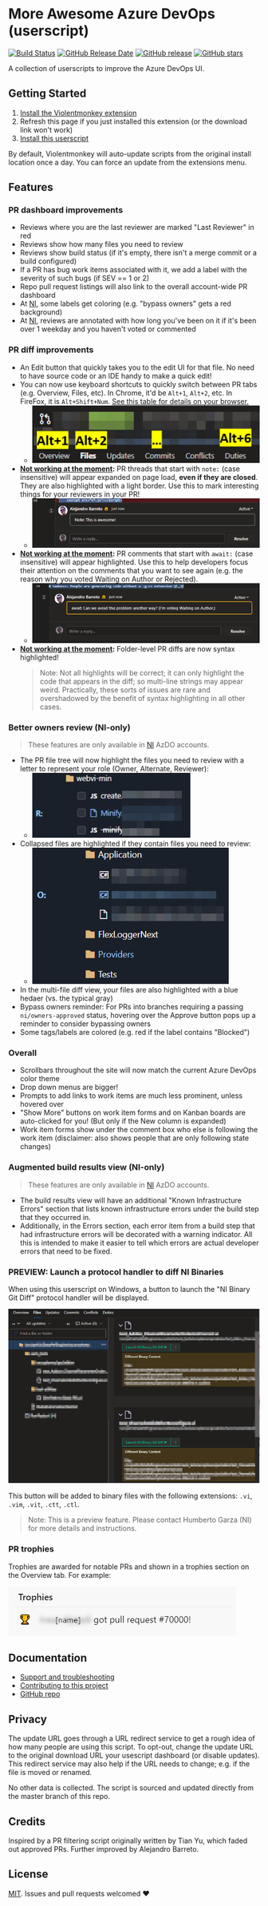 # More Awesome Azure DevOps (userscript)

[![Build Status](https://dev.azure.com/alejandro5042/Public/_apis/build/status/alejandro5042.azdo-userscripts?branchName=master)](https://dev.azure.com/alejandro5042/Public/_build/latest?definitionId=3&branchName=master) [![GitHub Release Date](https://img.shields.io/github/release-date/alejandro5042/azdo-userscripts.svg)](https://github.com/alejandro5042/azdo-userscripts/releases) [![GitHub release](https://img.shields.io/github/release/alejandro5042/azdo-userscripts.svg)](https://github.com/alejandro5042/azdo-userscripts/releases) [![GitHub stars](https://img.shields.io/github/stars/alejandro5042/azdo-userscripts.svg?style=social)](https://github.com/alejandro5042/azdo-userscripts)

A collection of userscripts to improve the Azure DevOps UI.

## Getting Started

1. [Install the Violentmonkey extension](https://violentmonkey.github.io/)
2. Refresh this page if you just installed this extension (or the download link won't work)
3. [Install this userscript](https://github.com/alejandro5042/azdo-userscripts/raw/master/src/azdo-pr-dashboard.user.js)

By default, Violentmonkey will auto-update scripts from the original install location once a day. You can force an update from the extensions menu.

## Features

### PR dashboard improvements

- Reviews where you are the last reviewer are marked "Last Reviewer" in red
- Reviews show how many files you need to review
- Reviews show build status (if it's empty, there isn't a merge commit or a build configured)
- If a PR has bug work items associated with it, we add a label with the severity of such bugs (if SEV == 1 or 2)
- Repo pull request listings will also link to the overall account-wide PR dashboard
- At [NI](https://www.ni.com), some labels get coloring (e.g. "bypass owners" gets a red background)
- At [NI](https://www.ni.com), reviews are annotated with how long you've been on it if it's been over 1 weekday and you haven't voted or commented

### PR diff improvements

- An Edit button that quickly takes you to the edit UI for that file. No need to have source code or an IDE handy to make a quick edit!
- You can now use keyboard shortcuts to quickly switch between PR tabs (e.g. Overview, Files, etc). In Chrome, it'd be `Alt+1`, `Alt+2`, etc. In FireFox, it is `Alt+Shift+Num`. [See this table for details on your browser.](https://developer.mozilla.org/en-US/docs/Web/HTML/Global_attributes/accesskey)
    - ![PR tab keyboard shortcuts in Chrome.](assets/pr-tab-accesskeys.png)
- **[Not working at the moment](https://github.com/alejandro5042/azdo-userscripts/issues/95):** PR threads that start with `note:` (case insensitive) will appear expanded on page load, **even if they are closed**. They are also highlighted with a light border. Use this to mark interesting things for your reviewers in your PR!
    - ![Sticky comments are highlighted.](assets/sticky-comment-highlighting.png)
- **[Not working at the moment](https://github.com/alejandro5042/azdo-userscripts/issues/95):** PR comments that start with `await:` (case insensitive) will appear highlighted. Use this to help developers focus their attention on the comments that you want to see again (e.g. the reason why you voted Waiting on Author or Rejected).
    - ![Await comments are highlighted.](assets/await-comments.png)
- **[Not working at the moment](https://github.com/alejandro5042/azdo-userscripts/issues/95):** Folder-level PR diffs are now syntax highlighted!
    > Note: Not all highlights will be correct; it can only highlight the code that appears in the diff; so multi-line strings may appear weird. Practically, these sorts of issues are rare and overshadowed by the benefit of syntax highlighting in all other cases.

### Better owners review (NI-only)

> These features are only available in [NI](https://www.ni.com) AzDO accounts.

- The PR file tree will now highlight the files you need to review with a letter to represent your role (Owner, Alternate, Reviewer):
    - ![Files tree highlighting.](assets/owners-file-tree.png)
- Collapsed files are highlighted if they contain files you need to review:
    - ![Highlighted folder.](assets/owners-collapsed-folders.png)
- In the multi-file diff view, your files are also highlighted with a blue hedaer (vs. the typical gray)
- Bypass owners reminder: For PRs into branches requiring a passing `ni/owners-approved` status, hovering over the Approve button pops up a reminder to consider bypassing owners
- Some tags/labels are colored (e.g. red if the label contains "Blocked")

### Overall

- Scrollbars throughout the site will now match the current Azure DevOps color theme
- Drop down menus are bigger!
- Prompts to add links to work items are much less prominent, unless hovered over
- "Show More" buttons on work item forms and on Kanban boards are auto-clicked for you! (But only if the New column is expanded)
- Work item forms show under the comment box who else is following the work item (disclaimer: also shows people that are only following state changes)

### Augmented build results view (NI-only)

> These features are only available in [NI](https://www.ni.com) AzDO accounts.

- The build results view will have an additional "Known Infrastructure Errors" section that lists known infrastructure errors under the build step that they occurred in.
- Additionally, in the Errors section, each error item from a build step that had infrastructure errors will be decorated with a warning indicator. All this is intended to make it easier to tell which errors are actual developer errors that need to be fixed.

### PREVIEW: Launch a protocol handler to diff NI Binaries

When using this userscript on Windows, a button to launch the "NI Binary Git Diff" protocol handler will be displayed.

![Launch NI Binary Git Diff Button.](assets/launch-ni-binary-git-diff.png)

This button will be added to binary files with the following extensions: `.vi`, `.vim`, `.vit`, `.ctt`, `.ctl`.

> Note: This is a preview feature. Please contact Humberto Garza (NI) for more details and instructions.

### PR trophies

Trophies are awarded for notable PRs and shown in a trophies section on the Overview tab. For example:

![Milestone trophy.](assets/milestone-trophy.png)

## Documentation

- [Support and troubleshooting](SUPPORT.md)
- [Contributing to this project](CONTRIBUTING.md)
- [GitHub repo](https://github.com/alejandro5042/azdo-userscripts)

## Privacy

The update URL goes through a URL redirect service to get a rough idea of how many people are using this script. To opt-out, change the update URL to the original download URL your usescript dashboard (or disable updates). This redirect service may also help if the URL needs to change; e.g. if the file is moved or renamed.

No other data is collected. The script is sourced and updated directly from the master branch of this repo.

## Credits

Inspired by a PR filtering script originally written by Tian Yu, which faded out approved PRs. Further improved by Alejandro Barreto.

## License

[MIT](LICENSE). Issues and pull requests welcomed ❤️
